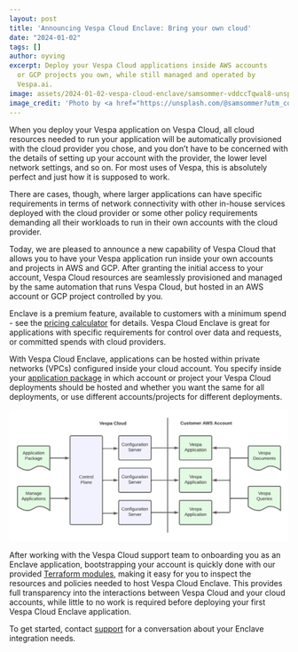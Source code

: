 ```yaml
---
layout: post
title: 'Announcing Vespa Cloud Enclave: Bring your own cloud'
date: "2024-01-02"
tags: []
author: oyving
excerpt: Deploy your Vespa Cloud applications inside AWS accounts
  or GCP projects you own, while still managed and operated by
  Vespa.ai.
image: assets/2024-01-02-vespa-cloud-enclave/samsommer-vddccTqwal8-unsplash.jpg
image_credit: 'Photo by <a href="https://unsplash.com/@samsommer?utm_content=creditCopyText&utm_medium=referral&utm_source=unsplash">samsommer</a> on <a href="https://unsplash.com/photos/landscape-photo-of-mountain-alps-vddccTqwal8?utm_content=creditCopyText&utm_medium=referral&utm_source=unsplash">Unsplash</a>'
---
```


When you deploy your Vespa application on Vespa Cloud, all cloud resources
needed to run your application will be automatically provisioned with the cloud
provider you chose, and you don’t have to be concerned with the details of
setting up your account with the provider, the lower level network settings,
and so on. For most uses of Vespa, this is absolutely perfect and just how it
is supposed to work.

There are cases, though, where larger applications can have specific
requirements in terms of network connectivity with other in-house services
deployed with the cloud provider or some other policy requirements demanding
all their workloads to run in their own accounts with the cloud provider.

Today, we are pleased to announce a new capability of Vespa Cloud that allows
you to have your Vespa application run inside your own accounts and projects in
AWS and GCP. After granting the initial access to your account, Vespa Cloud
resources are seamlessly provisioned and managed by the same automation that
runs Vespa Cloud, but hosted in an AWS account or GCP project controlled by you.

Enclave is a premium feature, available to customers with a minimum spend -
see the [pricing calculator](https://cloud.vespa.ai/price-calculator) for
details. Vespa Cloud Enclave is great for applications with specific
requirements for control over data and requests, or committed spends with cloud
providers.

With Vespa Cloud Enclave, applications can be hosted within private networks
(VPCs) configured inside your cloud account. You specify inside your
[application package](https://cloud.vespa.ai/en/reference/deployment) in which
account or project your Vespa Cloud deployments should be hosted and whether
you want the same for all deployments, or use different accounts/projects for
different deployments.

<img src="/assets/2024-01-02-vespa-cloud-enclave/figure.png" alt="Architecture illustration">

After working with the Vespa Cloud support team to onboarding you as an Enclave
application, bootstrapping your account is quickly done with our provided
[Terraform modules](https://registry.terraform.io/modules/vespa-cloud/enclave),
making it easy for you to inspect the resources and policies needed to host
Vespa Cloud Enclave. This provides full transparency into the interactions
between Vespa Cloud and your cloud accounts, while little to no work is
required before deploying your first Vespa Cloud Enclave application.

To get started, contact [support](https://cloud.vespa.ai/support) for a
conversation about your Enclave integration needs.
